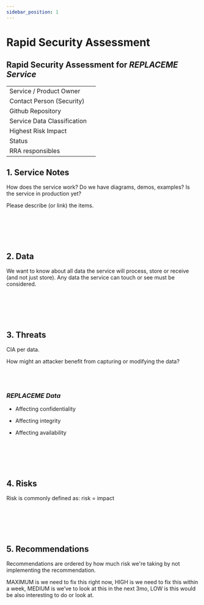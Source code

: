 ```yaml
---
sidebar_position: 1
---
```


# Rapid Security Assessment

## Rapid Security Assessment for _REPLACEME Service_

|                             |     |
| --------------------------- | --- |
| Service / Product Owner     |     |
| Contact Person (Security)   |     |
| Github Repository           |     |
| Service Data Classification |     |
| Highest Risk Impact         |     |
| Status                      |     |
| RRA responsibles            |     |

## 1. Service Notes

<p style={{color: "grey", fontStyle: "italic"}}>How does the service work? Do we have diagrams, demos, examples? Is the service in production yet?</p>
<p style={{color: "grey", fontStyle: "italic"}}>Please describe (or link) the items.</p>

<br />
<br />
<br />
<br />

## 2. Data

<p style={{color: "grey", fontStyle: "italic"}}>We want to know about all data the service will process, store or receive (and not just store). Any data the service can touch or see must be considered.</p>

<br />
<br />
<br />
<br />

## 3. Threats

<p style={{color: "grey", fontStyle: "italic"}}>CIA per data.</p>

<p style={{color: "grey", fontStyle: "italic"}}>How might an attacker benefit from capturing or modifying the data?</p>

<br />
<br />

### _REPLACEME Data_

- Affecting confidentiality

- Affecting integrity

- Affecting availability

<br />
<br />
<br />
<br />

## 4. Risks

<p style={{color: "grey", fontStyle: "italic"}}>Risk is commonly defined as: risk = impact</p>

<br />
<br />
<br />
<br />

## 5. Recommendations

<p style={{color: "grey", fontStyle: "italic"}}>Recommendations are ordered by how much risk we're taking by not implementing the recommendation.</p>

<p style={{color: "grey", fontStyle: "italic"}}>MAXIMUM is we need to fix this right now, HIGH is we need to fix this within a week, MEDIUM is we’ve to look at this in the next 3mo, LOW is this would be also interesting to do or look at.</p>

<br />
<br />
<br />
<br />
